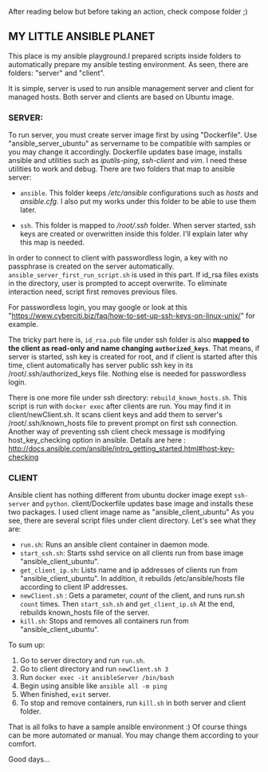 After reading below but before taking an action, check compose folder ;)

## MY LITTLE ANSIBLE PLANET
This place is my ansible playground.I prepared scripts inside folders to automatically prepare my ansible testing environment. As seen, there are folders: "server" and "client".

It is simple, server is used to run ansible management server and client for managed hosts.
Both server and clients are based on Ubuntu image.

### SERVER:

To run server, you must create server image first by using "Dockerfile". Use "ansible_server_ubuntu" as servername to be compatible with samples or you may change it accordingly. Dockerfile updates base image, installs ansible and utilities such as *iputils-ping*, *ssh-client* and *vim*. I need these utilities to work and debug.
There are two folders that map to ansible server:

* `ansible`. This folder keeps */etc/ansible* configurations such as *hosts* and *ansible.cfg*. I also put my works under this folder to be able to use them later.

* `ssh`. This folder is mapped to */root/.ssh* folder. When server started, ssh keys are created or overwritten inside this folder. I'll explain later why this map is needed.

In order to connect to client with passwordless login, a key with no passphrase is created on the server automatically. `ansible_server_first_run_script.sh` is used in this part. If id_rsa files exists in the directory, user is prompted to accept overwrite. To eliminate interaction need, script first removes previous files.

For passwordless login, you may google or look at this "https://www.cyberciti.biz/faq/how-to-set-up-ssh-keys-on-linux-unix/" for example.

The tricky part here is, `id_rsa.pub` file under ssh folder is also **mapped to the client as read-only and name changing `authorized_keys`**. That means, if server is started, ssh key is created for root, and if client is started after this time, client automatically has server public ssh key in its /root/.ssh/authorized_keys file. Nothing else is needed for passwordless login.

There is one more file under ssh directory: `rebuild_known_hosts.sh`. This script is run with `docker exec` after clients are run. You may find it in client/newClient.sh. It scans client keys and add them to server's /root/.ssh/known_hosts file to prevent prompt on first ssh connection. Another way of preventing ssh client check message is modifying host_key_checking option in ansible. Details are here : http://docs.ansible.com/ansible/intro_getting_started.html#host-key-checking

### CLIENT
Ansible client has nothing different from ubuntu docker image exept `ssh-server` and `python`. client/Dockerfile updates base image and installs these two packages. I used client image name as "ansible_client_ubuntu"
As you see, there are several script files under client directory. Let's see what they are:
- `run.sh`: Runs an ansible client container in daemon mode.
- `start_ssh.sh`: Starts sshd service on all clients run from base image "ansible_client_ubuntu".
- `get_client_ip.sh`: Lists name and ip addresses of clients run from "ansible_client_ubuntu". In addition, it rebuilds /etc/ansible/hosts file according to client IP addresses.
- `newClient.sh` : Gets a parameter, *count* of the client, and runs run.sh `count` times. Then `start_ssh.sh` and `get_client_ip.sh` At the end, rebuilds known_hosts file of the server.
- `kill.sh`: Stops and removes all containers run from "ansible_client_ubuntu".

To sum up:

1. Go to server directory and run `run.sh`.
2. Go to client directory and run `newClient.sh 3`
3. Run `docker exec -it ansibleServer /bin/bash`
4. Begin using ansible like `ansible all -m ping`
5. When finished, `exit` server.
6. To stop and remove containers, run `kill.sh` in both server and client folder.
 
That is all folks to have a sample ansible environment :) Of course things can be more automated or manual. You may change them according to your comfort.

Good days...
